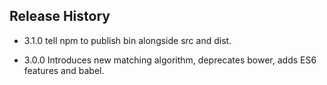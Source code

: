 ## Release History

* 3.1.0 tell npm to publish bin alongside src and dist.

* 3.0.0 Introduces new matching algorithm, deprecates bower, adds ES6 features and babel.
